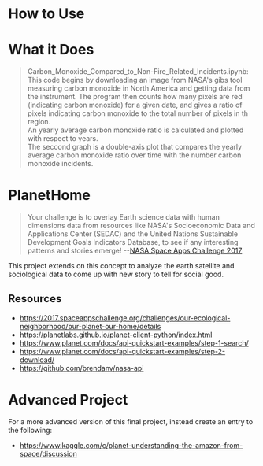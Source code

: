 # How to Use



# What it Does
> Carbon_Monoxide_Compared_to_Non-Fire_Related_Incidents.ipynb: 
> This code begins by downloading an image from NASA's gibs tool measuring carbon monoxide in North America and getting data from the instrument.  The program then counts how many pixels are red (indicating carbon monoxide) for a given date, and gives a ratio of pixels indicating carbon monoxide to the total number of pixels in th region.  
> An yearly average carbon monoxide ratio is calculated and plotted with respect to years.  
> The seccond graph is a double-axis plot that compares the yearly average carbon monoxide ratio over time with the number carbon monoxide incidents. 




# PlanetHome

> Your challenge is to overlay Earth science data with human dimensions data from resources like NASA's Socioeconomic Data and Applications Center (SEDAC) and the United Nations Sustainable Development Goals Indicators Database, to see if any interesting patterns and stories emerge! --[NASA Space Apps Challenge 2017](https://www.planet.com/docs/api-quickstart-examples/step-2-download/)

This project extends on this concept to analyze the earth satellite and sociological data to come up with new story to tell for social good. 
## Resources
* https://2017.spaceappschallenge.org/challenges/our-ecological-neighborhood/our-planet-our-home/details
* https://planetlabs.github.io/planet-client-python/index.html
* https://www.planet.com/docs/api-quickstart-examples/step-1-search/
* https://www.planet.com/docs/api-quickstart-examples/step-2-download/
* https://github.com/brendanv/nasa-api 

# Advanced Project
For a more advanced version of this final project, instead create an entry to the following:
* https://www.kaggle.com/c/planet-understanding-the-amazon-from-space/discussion
